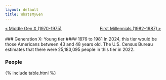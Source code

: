 ```yaml
---
layout: default
title: WhatsMyGen
---
```

<div style="overflow: hidden"><a href="/WhatsMyGen/generations/genx-middle.html" class="previous" style="float: left !important">&laquo; Middle Gen X (1970-1975)</a><a href="/WhatsMyGen/generations/millennial-first.html" class="next" style="float: right !important">First Millennials (1982-1987) &raquo;</a></div>
<br>
### Generation X: Young tier
#### 1976 to 1981
In 2024, this tier would be those Americans between 43 and 48 years old. The U.S. Census Bureau estimates that there were 25,183,095 people in this tier in 2022. 

### People

{% include table.html %}
